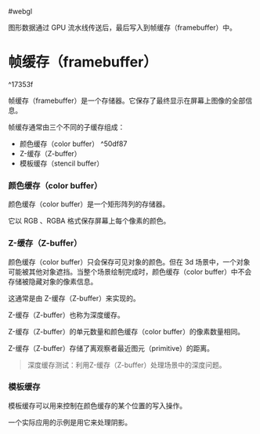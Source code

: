 #webgl

图形数据通过 GPU 流水线传送后，最后写入到帧缓存（framebuffer）中。

# 帧缓存（framebuffer）

^17353f

帧缓存（framebuffer）是一个存储器。它保存了最终显示在屏幕上图像的全部信息。

帧缓存通常由三个不同的子缓存组成：
- 颜色缓存（color buffer） ^50df87
- Z-缓存（Z-buffer）
- 模板缓存（stencil buffer）

### 颜色缓存（color buffer）

颜色缓存（color buffer）是一个矩形阵列的存储器。

它以 RGB 、RGBA 格式保存屏幕上每个像素的颜色。

### Z-缓存（Z-buffer）

颜色缓存（color buffer）只会保存可见对象的颜色。但在 3d 场景中，一个对象可能被其他对象遮挡。当整个场景绘制完成时，颜色缓存（color buffer）中不会存储被隐藏对象的像素信息。

这通常是由 Z-缓存（Z-buffer）来实现的。

Z-缓存（Z-buffer）也称为深度缓存。

Z-缓存（Z-buffer）的单元数量和颜色缓存（color buffer）的像素数量相同。

Z-缓存（Z-buffer）存储了离观察者最近图元（primitive）的距离。

> 深度缓存测试：利用Z-缓存（Z-buffer）处理场景中的深度问题。

### 模板缓存

模板缓存可以用来控制在颜色缓存的某个位置的写入操作。

一个实际应用的示例是用它来处理阴影。